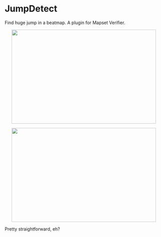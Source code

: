 # JumpDetect
Find huge jump in a beatmap. A plugin for Mapset Verifier.

<p align="center">
  <img width="460" height="300" src="https://d.rorre.xyz/431YV6O5o/Mapset_Verifier_GGoMn0HlTA.png">
</p>

<p align="center">
  <img width="460" height="300" src="https://d.rorre.xyz/ksyOI1ZMP/screenshot1745.jpg">
</p>

Pretty straightforward, eh?